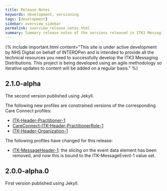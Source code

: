 ```yaml
---
title: Release Notes
keywords: development, versioning
tags: [development]
sidebar: overview_sidebar
permalink: overview_release_notes.html
summary: Summary release notes of the versions released in ITK3 Messaging Distribution Implementation Guide
---
```


{% include important.html content="This site is under active development by NHS Digital on behalf of INTEROPen and is intended to provide all the technical resources you need to successfully develop the ITK3 Messaging Distributions. This project is being developed using an agile methodology so iterative updates to content will be added on a regular basis." %}

  
## 2.1.0-alpha ##
The second version published using Jekyll.

The following new profiles are constrained versions of the corresponding Care Connect profiles:

- [ITK-Header-Practitioner-1](https://fhir.nhs.uk/STU3/StructureDefinition/CareConnect-ITK-Header-Practitioner-1)
- [CareConnect-ITK-Header-PractitionerRole-1](https://fhir.nhs.uk/STU3/StructureDefinition/CareConnect-ITK-Header-PractitionerRole-1)
- [ITK-Header-Organization-1](https://fhir.nhs.uk/STU3/StructureDefinition/CareConnect-ITK-Header-Organization-1)

The following profiles have changed for this release:

- [ITK-MessageHeader-1](https://fhir.nhs.uk/STU3/StructureDefinition/ITK-MessageHeader-1): the slicing on the event data element has been removed, and now this is bound to the ITK-MessageEvent-1 value set.

## 2.0.0-alpha.0 ##
First version published using Jekyll.

